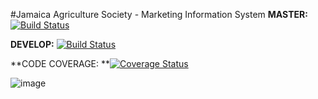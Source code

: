 #Jamaica Agriculture Society - Marketing Information System
**MASTER:** [![Build Status](https://travis-ci.org/slashroots/jas-mis-app.svg?branch=master)](https://travis-ci.org/slashroots/jas-mis-app)

**DEVELOP:** [![Build Status](https://travis-ci.org/slashroots/jas-mis-app.svg?branch=develop)](https://travis-ci.org/slashroots/jas-mis-app)

**CODE COVERAGE: **[![Coverage Status](https://coveralls.io/repos/slashroots/jas-mis-app/badge.svg)](https://coveralls.io/r/slashroots/jas-mis-app)

![image](http://slashroots.org/img/logo.png)

